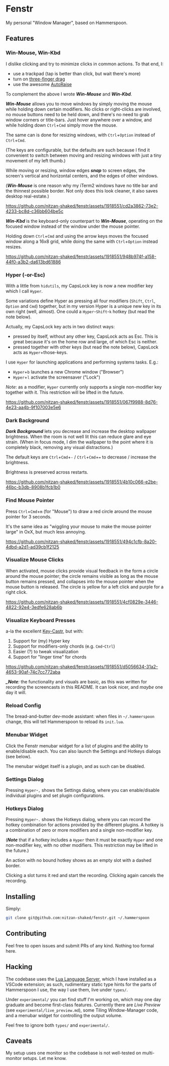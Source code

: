 # Fenstr

My personal "Window Manager", based on Hammerspoon.

## Features

### Win-Mouse, Win-Kbd

I dislike clicking and try to minimize clicks in common actions. To that end, I:

* use a trackpad (tap is better than click, but wait there's more)
* turn on [three-finger drag](https://support.apple.com/en-il/HT204609)
* use the awesome [AutoRaise](https://github.com/sbmpost/AutoRaise)

To complement the above I wrote _**Win-Mouse**_ and _**Win-Kbd**_.

_**Win-Mouse**_ allows you to move windows by simply moving the mouse while holding down certain modifiers. No clicks or right-clicks are involved, no mouse buttons need to be held down, and there's no need to grab window corners or title-bars. Just hover anywhere over a window, and while holding down `Ctrl`+`Cmd` simply move the mouse.

The same can is done for resizing windows, with `Ctrl`+`Option` instead of `Ctrl`+`Cmd`.

(The keys are configurable, but the defaults are such because I find it convenient to switch between moving and resizing windows with just a tiny movement of my left thumb.)

While moving or resizing, window edges _**snap**_ to screen edges, the screen's vertical and horizontal centers, and the edges of other windows.

(_**Win-Mouse**_ is one reason why my iTerm2 windows have no title bar and the thinnest possible border. Not only does this look cleaner, it also saves desktop real-estate.)

https://github.com/nitzan-shaked/fenstr/assets/1918551/cd2a3862-73e2-4233-bc8d-c36bb604be5c

_**Win-Kbd**_ is the keyboard-only counterpart to _**Win-Mouse**_, operating on the focused window instead of the window under the mouse pointer.

Holding down `Ctrl`+`Cmd` and using the arrow keys moves the focused window along a 16x8 grid, while doing the same with `Ctrl`+`Option` instead resizes.

https://github.com/nitzan-shaked/fenstr/assets/1918551/948b974f-a158-44f0-a3b2-da613bd61886

### Hyper (-or-Esc)

With a little from `hidutils`, my CapsLock key is now a new modifier key which I call `Hyper`.

Some variations define Hyper as pressing all four modifiers (`Shift`, `Ctrl`, `Option` and `Cmd`) together, but in my version Hyper is a unique new key in its own right (well, almost). One could a `Hyper`-`Shift`-`k` hotkey (but read the note below).

Actually, my CapsLock key acts in two distinct ways:

* pressed by itself, without any other key, CapsLock acts as Esc. This is great because it's on the home row and large, of which Esc is neither.
* pressed together with other keys (but read the note below), CapsLock acts as `Hyper`+those-keys.

I use `Hyper` for launching applications and performing systems tasks. E.g.:

* `Hyper`+`b` launches a new Chrome window ("Browser")
* `Hyper`+`l` activate the screensaver ("Lock")

_Note_: as a modifier, `Hyper` currently only supports a single non-modifier key together with it. This restriction will be lifted in the future.

https://github.com/nitzan-shaked/fenstr/assets/1918551/067f9988-8d76-4e23-aa4b-9f107003e5e6

### Dark Background

_**Dark Background**_ lets you decrease and increase the desktop wallpaper brightness. When the room is not well lit this can reduce glare and eye strain. (When in focus mode, I dim the wallpaper to the point where it is completely black, removing any visual distractions.)

The default keys are `Ctrl`+`Cmd`+`-` / `Ctrl`+`Cmd`+`=` to decrease / increase the brightness.

Brightness is preserved across restarts.

https://github.com/nitzan-shaked/fenstr/assets/1918551/4b10c066-e2be-46bc-b3db-8908b1fcb1b0

### Find Mouse Pointer

Press `Ctrl`+`Cmd`+`m` (for "Mouse") to draw a red circle around the mouse pointer for 3 seconds.

It's the same idea as "wiggling your mouse to make the mouse pointer large" in OxX, but much less annoying.

https://github.com/nitzan-shaked/fenstr/assets/1918551/494c1cfb-8a20-4dbd-a2d1-ad39cb1f2125

### Visualize Mouse Clicks

When activated, mouse clicks provide visual feedback in the form a circle around the mouse pointer; the circle remains visible as long as the mouse button remains pressed, and collapses into the mouse pointer when the mouse button is released. The circle is yellow for a left click and purple for a right click.

https://github.com/nitzan-shaked/fenstr/assets/1918551/4cf0829e-3446-4822-92e4-3edfe628ab6b

### Visualize Keyboard Presses

a-la the excellent [Key-Castr](https://github.com/keycastr/keycastr), but with:

1. Support for (my) Hyper key
2. Support for modifiers-only chords (e.g. `Cmd`-`Ctrl`)
3. Easier (?) to tweak visualization
4. Support for "linger time" for chords

https://github.com/nitzan-shaked/fenstr/assets/1918551/d5056634-31a2-4653-90af-74c7cc772aba

_**_Note**:_ the functionality and visuals are basic, as this was written for recording the screencasts in this README. It can look nicer, and _maybe_ one day it will.

### Reload Config

The bread-and-butter dev-mode assistant: when files in `~/.hammerspoon` change, this will tell Hammerspoon to reload its `init.lua`.

### Menubar Widget

Click the Fenstr menubar widget for a list of plugins and the ability to enable/disable each. You can also launch the Settings and Hotkeys dialogs (see below).

The menubar widget itself is a plugin, and as such can be disabled.

### Settings Dialog

Pressing `Hyper`-`,` shows the Settings dialog, where you can enable/disable individual plugins and set plugin configurations.

### Hotkeys Dialog

Pressing `Hyper`-`.` shows the Hotkeys dialog, where you can record the hotkey combination for actions provided by the different plugins. A hotkey is a combination of zero or more modifiers and a single non-modifier key.

(_**Note**_ that if a hotkey includes a `Hyper` then it must be exactly `Hyper` and one non-modifier key, with no other modifiers. This restriction may be lifted in the future.)

An action with no bound hotkey shows as an empty slot with a dashed border.

Clicking a slot turns it red and start the recording. Clicking again cancels the recording.

## Installing

Simply:

```bash
git clone git@github.com:nitzan-shaked/fenstr.git ~/.hammerspoon
```

## Contributing

Feel free to open issues and submit PRs of any kind. Nothing too formal here.

## Hacking

The codebase uses the [Lua Language Server](https://github.com/LuaLS/lua-language-server), which I have installed as a VSCode extension; as such, rudimentary static type hints for the parts of Hammerspoon I use, the way I use them, live under `types/`.

Under `experimental/` you can find stuff I'm working on, which may one day graduate and become first-class features. Currently there are _Live Preview_ (see `experimental/live_preview.md`), some Tiling Window-Manager code, and a menubar widget for controlling the output volume.

Feel free to ignore both `types/` and `experimental/`.

## Caveats

My setup uses one monitor so the codebase is not well-tested on multi-monitor setups. Let me know.
